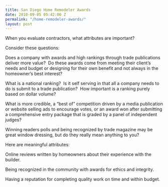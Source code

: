 ```yaml
---
title: San Diego Home Remodeler Awards
date: 2010-09-05 05:42:00 Z
permalink: "/home-remodeler-awards/"
layout: post
---
```




When you evaluate contractors, what attributes are important?

Consider these questions:

Does a company with awards and high rankings through trade publications deliver more value?  Do these awards come from meeting their client’s needs and budget or designing for their own benefit and not always in the homeowner’s best interest? 

What is a national ranking?  Is it self serving in that all a company needs to do is submit to a trade publication?  How important is a ranking purely based on dollar volume? 

What is more credible, a “best of” competition driven by a media publication or website selling ads to encourage votes, or an award won after submitting a comprehensive entry package that is graded by a panel of independent judges?

Winning readers polls and being recognized by trade magazine may be great window dressing, but do they really mean anything to you?

Here are meaningful attributes:

Online reviews written by homeowners about their experience with the builder.

Being recognized in the community with awards for ethics and integrity.

Having a reputation for completing quality work on time and within budget.
